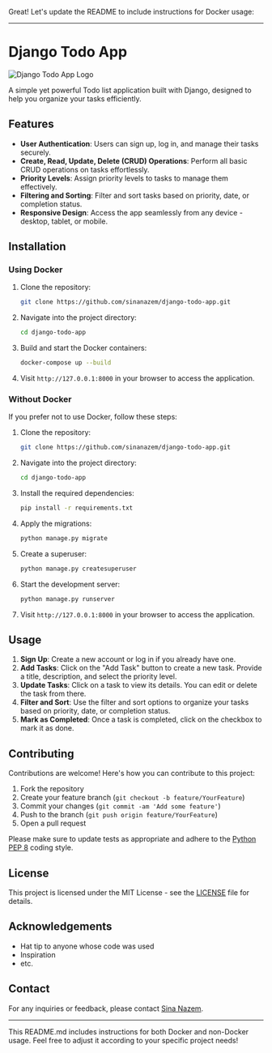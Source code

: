 Great! Let's update the README to include instructions for Docker usage:

---

# Django Todo App

![Django Todo App Logo](https://cdni.iconscout.com/illustration/free/thumb/free-task-list-2080780-1753768.png)

A simple yet powerful Todo list application built with Django, designed to help you organize your tasks efficiently.

## Features

- **User Authentication**: Users can sign up, log in, and manage their tasks securely.
- **Create, Read, Update, Delete (CRUD) Operations**: Perform all basic CRUD operations on tasks effortlessly.
- **Priority Levels**: Assign priority levels to tasks to manage them effectively.
- **Filtering and Sorting**: Filter and sort tasks based on priority, date, or completion status.
- **Responsive Design**: Access the app seamlessly from any device - desktop, tablet, or mobile.

## Installation

### Using Docker

1. Clone the repository:

    ```bash
    git clone https://github.com/sinanazem/django-todo-app.git
    ```

2. Navigate into the project directory:

    ```bash
    cd django-todo-app
    ```

3. Build and start the Docker containers:

    ```bash
    docker-compose up --build
    ```

4. Visit `http://127.0.0.1:8000` in your browser to access the application.

### Without Docker

If you prefer not to use Docker, follow these steps:

1. Clone the repository:

    ```bash
    git clone https://github.com/sinanazem/django-todo-app.git
    ```

2. Navigate into the project directory:

    ```bash
    cd django-todo-app
    ```

3. Install the required dependencies:

    ```bash
    pip install -r requirements.txt
    ```

4. Apply the migrations:

    ```bash
    python manage.py migrate
    ```

5. Create a superuser:

    ```bash
    python manage.py createsuperuser
    ```

6. Start the development server:

    ```bash
    python manage.py runserver
    ```

7. Visit `http://127.0.0.1:8000` in your browser to access the application.

## Usage

1. **Sign Up**: Create a new account or log in if you already have one.
2. **Add Tasks**: Click on the "Add Task" button to create a new task. Provide a title, description, and select the priority level.
3. **Update Tasks**: Click on a task to view its details. You can edit or delete the task from there.
4. **Filter and Sort**: Use the filter and sort options to organize your tasks based on priority, date, or completion status.
5. **Mark as Completed**: Once a task is completed, click on the checkbox to mark it as done.

## Contributing

Contributions are welcome! Here's how you can contribute to this project:

1. Fork the repository
2. Create your feature branch (`git checkout -b feature/YourFeature`)
3. Commit your changes (`git commit -am 'Add some feature'`)
4. Push to the branch (`git push origin feature/YourFeature`)
5. Open a pull request

Please make sure to update tests as appropriate and adhere to the [Python PEP 8](https://www.python.org/dev/peps/pep-0008/) coding style.

## License

This project is licensed under the MIT License - see the [LICENSE](LICENSE) file for details.

## Acknowledgements

- Hat tip to anyone whose code was used
- Inspiration
- etc.

## Contact

For any inquiries or feedback, please contact [Sina Nazem](mailto:sinanazemm@gmail.com).

---

This README.md includes instructions for both Docker and non-Docker usage. Feel free to adjust it according to your specific project needs!
